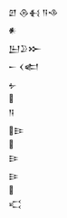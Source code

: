 <div class='block'>
<div class='line'>𒇻 𒁲𒈬 𒀀𒈾</div>
<div class='line'>𒀭</div>
<div class='line'>𒌨𒊒𒁍</div>
<div class='line'>𒀸 𒌋𒅗</div>
<div class='line'>𒉡</div>
<div class='line'></div>
<div class='line'>𒀀</div>
<div class='line'>𒄿</div>
<div class='line'></div>
<div class='line'>𒄿</div>
<div class='line'>𒄿</div>
<div class='line'></div>
<div class='line'>𒄣</div>
</div>
